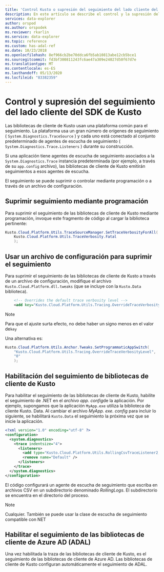 ```yaml
---
title: 'Control Kusto o supresión del seguimiento del lado cliente del SDK: Azure Explorador de datos'
description: En este artículo se describe el control y la supresión del seguimiento del lado cliente del SDK de Kusto en Azure Explorador de datos.
services: data-explorer
author: orspod
ms.author: orspodek
ms.reviewer: rkarlin
ms.service: data-explorer
ms.topic: reference
ms.custom: has-adal-ref
ms.date: 10/23/2018
ms.openlocfilehash: 8ef966cb2be70ddca6fb5ab10813abe12cb5bce1
ms.sourcegitcommit: fd3bf300811243fc6ae47a309e24027d50f67d7e
ms.translationtype: MT
ms.contentlocale: es-ES
ms.lasthandoff: 05/13/2020
ms.locfileid: "83382359"
---
```

# <a name="controlling-and-suppressing-kusto-sdk-client-side-tracing"></a>Control y supresión del seguimiento del lado cliente del SDK de Kusto

Las bibliotecas de cliente de Kusto usan una plataforma común para el seguimiento. La plataforma usa un gran número de orígenes de seguimiento ( `System.Diagnostics.TraceSource` ) y cada uno está conectado al conjunto predeterminado de agentes de escucha de seguimiento ( `System.Diagnostics.Trace.Listeners` ) durante su construcción.

Si una aplicación tiene agentes de escucha de seguimiento asociados a la `System.Diagnostics.Trace` instancia predeterminada (por ejemplo, a través de su `app.config` archivo), las bibliotecas de cliente de Kusto emitirán seguimientos a esos agentes de escucha.

El seguimiento se puede suprimir o controlar mediante programación o a través de un archivo de configuración.

## <a name="suppress-tracing-programmatically"></a>Suprimir seguimiento mediante programación

Para suprimir el seguimiento de las bibliotecas de cliente de Kusto mediante programación, invoque este fragmento de código al cargar la biblioteca pertinente:

```csharp
Kusto.Cloud.Platform.Utils.TraceSourceManager.SetTraceVerbosityForAll(
    Kusto.Cloud.Platform.Utils.TraceVerbosity.Fatal
    );
```

## <a name="use-a-config-file-to-suppress-tracing"></a>Usar un archivo de configuración para suprimir el seguimiento 

Para suprimir el seguimiento de las bibliotecas de cliente de Kusto a través de un archivo de configuración, modifique el archivo `Kusto.Cloud.Platform.dll.tweaks` (que se incluye con la `Kusto.Data` biblioteca).

```xml
    <!-- Overrides the default trace verbosity level -->
    <add key="Kusto.Cloud.Platform.Utils.Tracing.OverrideTraceVerbosityLevel" value="0" />
```

> [!NOTE]
> Para que el ajuste surta efecto, no debe haber un signo menos en el valor de`key`

Una alternativa es:

```csharp
Kusto.Cloud.Platform.Utils.Anchor.Tweaks.SetProgrammaticAppSwitch(
    "Kusto.Cloud.Platform.Utils.Tracing.OverrideTraceVerbosityLevel",
    "0"
    );
```

## <a name="enable-the-kusto-client-libraries-tracing"></a>Habilitación del seguimiento de bibliotecas de cliente de Kusto

Para habilitar el seguimiento de las bibliotecas de cliente de Kusto, habilite el seguimiento de .NET en el *archivo app. config*de la aplicación. Por ejemplo, supongamos que la aplicación `MyApp.exe` utiliza la biblioteca de cliente Kusto. Data. Al cambiar el archivo *MyApp. exe. config* para incluir lo siguiente, se habilitará `Kusto.Data` el seguimiento la próxima vez que se inicie la aplicación.

```xml
<?xml version="1.0" encoding="utf-8" ?>
<configuration>
  <system.diagnostics>
    <trace indentsize="4">
      <listeners>
        <add type="Kusto.Cloud.Platform.Utils.RollingCsvTraceListener2, Kusto.Cloud.Platform" name="RollingCsvTraceListener" initializeData="RollingLogs" />
        <remove name="Default" />
      </listeners>
    </trace>
  </system.diagnostics>
</configuration>
```

El código configurará un agente de escucha de seguimiento que escriba en archivos CSV en un subdirectorio denominado *RollingLogs*. El subdirectorio se encuentra en el directorio del proceso.

> [!NOTE]
> Cualquier. También se puede usar la clase de escucha de seguimiento compatible con NET

## <a name="enable-the-azure-ad-client-libraries-adal-tracing"></a>Habilitar el seguimiento de las bibliotecas de cliente de Azure AD (ADAL)

Una vez habilitada la traza de las bibliotecas de cliente de Kusto, es el seguimiento de las bibliotecas de cliente de Azure AD. Las bibliotecas de cliente de Kusto configuran automáticamente el seguimiento de ADAL.
